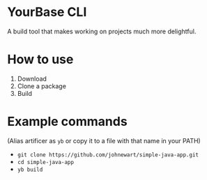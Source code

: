 # YourBase CLI

A build tool that makes working on projects much more delightful.

# How to use

1. Download 
2. Clone a package
3. Build

# Example commands

(Alias artificer as `yb` or copy it to a file with that name in your PATH) 

* `git clone https://github.com/johnewart/simple-java-app.git`
* `cd simple-java-app`
* `yb build`
